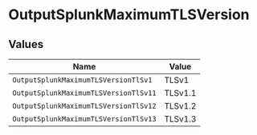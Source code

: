 # OutputSplunkMaximumTLSVersion


## Values

| Name                                  | Value                                 |
| ------------------------------------- | ------------------------------------- |
| `OutputSplunkMaximumTLSVersionTlSv1`  | TLSv1                                 |
| `OutputSplunkMaximumTLSVersionTlSv11` | TLSv1.1                               |
| `OutputSplunkMaximumTLSVersionTlSv12` | TLSv1.2                               |
| `OutputSplunkMaximumTLSVersionTlSv13` | TLSv1.3                               |